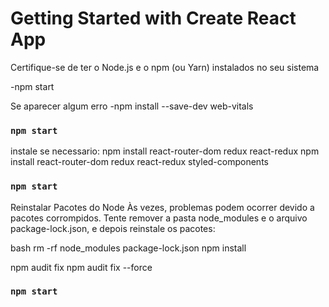 # Getting Started with Create React App
Certifique-se de ter o Node.js e o npm (ou Yarn) instalados no seu sistema

-npm start

Se aparecer algum erro
-npm install --save-dev web-vitals

### `npm start`

instale se necessario:
npm install react-router-dom redux react-redux
npm install react-router-dom redux react-redux styled-components

### `npm start`

Reinstalar Pacotes do Node
Às vezes, problemas podem ocorrer devido a pacotes corrompidos. Tente remover a pasta node_modules e o arquivo package-lock.json, e depois reinstale os pacotes:

bash
rm -rf node_modules package-lock.json
npm install

npm audit fix
npm audit fix --force

### `npm start`